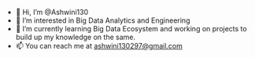 - 👋 Hi, I’m @Ashwini130
- 👀 I’m interested in Big Data Analytics and Engineering
- 🌱 I’m currently learning Big Data Ecosystem and working on projects to build up my knowledge on the same.
- 📫 You can reach me at ashwini130297@gmail.com 

<!---
Ashwini130/Ashwini130 is a ✨ special ✨ repository because its `README.md` (this file) appears on your GitHub profile.
You can click the Preview link to take a look at your changes.
--->

